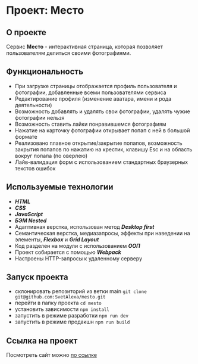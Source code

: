 # Проект: Место

## О проекте
Сервис **Место** - интерактивная страница, которая позволяет пользователям делиться своими фотографиями.

## Функциональность
* При загрузке страницы отображается профиль пользователя и фотографии, добавленные всеми пользователями сервиса
* Редактирование профиля (изменение аватара, имени и рода деятельности)
* Возможность добавлять и удалять свои фотографии, удалять чужие фотографии нельзя
* Возможность ставить лайки понравившемся фотографиям
* Нажатие на карточку фотографии открывает попап с ней в большой формате
* Реализовано плавное открытие/закрытие попапов, возможность закрытия попапов по нажатию на крестик, клавишу Esc и на область вокруг попапа (по оверлею)
* Лайв-валидация форм с использованием стандартных браузерных текстов ошибок

## Используемые технологии
* ***HTML***
* ***CSS***
* ***JavaScript***
* ***БЭМ Nested***
* Адаптивная верстка, использован метод ***Desktop first***
* Семантическая верстка, медиазапросы, эффекты при наведении на элементы, ***Flexbox*** и ***Grid Layout***
* Код разделен на модули с использованием ***ООП***
* Проект собирается с помощью ***Webpack***
* Настроены HTTP-запросы к удаленному серверу

## Запуск проекта
* склонировать репозиторий из ветки main ```git clone git@github.com:SvetAlexa/mesto.git```
* перейти в папку проекта ```cd mesto```
* установить зависимости ```npm install```
* запустить в режиме разработки ```npm run dev```
* запустить в режиме продакшн ```npm run build```

## Ссылка на проект

Посмотреть сайт можно [по ссылке](https://svetalexa.github.io/mesto/ "https://svetalexa.github.io/mesto/")
